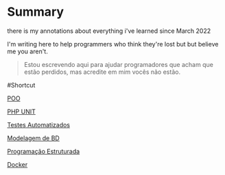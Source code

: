 # Summary

there is my annotations about everything i've learned since March 2022

I'm writing here to help programmers who think they're lost but but believe me you aren't.
> Estou escrevendo aqui para ajudar programadores que acham que estão perdidos, mas acredite em mim vocês não estão.



#Shortcut

[POO](https://github.com/raquelalves27/summary/blob/main/POO%20259eb.md)

[PHP UNIT](https://github.com/raquelalves27/summary/blob/main/PHP%20UNIT%208525a.md)

[Testes Automatizados ](https://github.com/raquelalves27/summary/blob/main/Testes%20Aut%20ae908.md)

[Modelagem de BD](https://github.com/raquelalves27/summary/blob/main/Modelagem%20%208464a.md)

[Programação Estruturada](https://github.com/raquelalves27/summary/blob/main/Testes%20Aut%20ae908.md)

[Docker](https://github.com/raquelalves27/summary/blob/main/docker.md)
